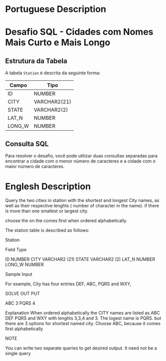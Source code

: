 # Portuguese Description

# Desafio SQL - Cidades com Nomes Mais Curto e Mais Longo

## Estrutura da Tabela

A tabela `Station` é descrita da seguinte forma:

| Campo  | Tipo       |
|--------|------------|
| ID     | NUMBER     |
| CITY   | VARCHAR2(21) |
| STATE  | VARCHAR2(2) |
| LAT_N  | NUMBER     |
| LONG_W | NUMBER     |

## Consulta SQL

Para resolver o desafio, você pode utilizar duas consultas separadas para encontrar a cidade com o menor número de caracteres e a cidade com o maior número de caracteres.

# Englesh Description 

Query the two cities in station with the shortest and longest City names,
as well as their respective lenghts ( number of character in the name).
if there is more than one smallest or largest city.

choose the on the comes first when ordered alphabetically.

The station table is described as follows:

Station 

Field Type 

ID NUMBER 
CITY  VARCHAR2 (21)
STATE VARCHAR2 (2)
LAT_N NUMBER 
LONG_W NUMBER

Sample Input 

For example, City has four entries DEF, ABC, PQRS and WXY,

SOLVE OUT PUT 

ABC 3
PQRS 4

Explanation
When ordered alphabetically the CITY names are listed as ABC DEF PQRS and WXY  with lenghts 3,3,4 and 3. The logest name is PQRS. but there are 3 options for shortest named city. Choose ABC, because it comes first alphabetically

NOTE 

You can write two separate queries to get desired output. It need not be a single query


